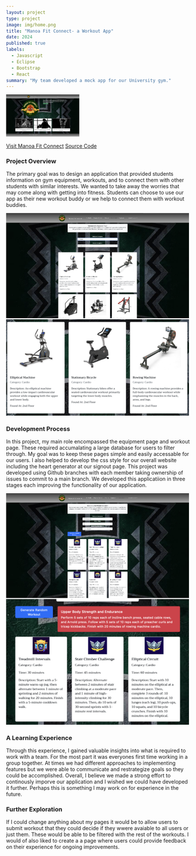 ```yaml
---
layout: project
type: project
image: img/home.png
title: "Manoa Fit Connect- a Workout App"
date: 2024
published: true
labels:
  - Javascript
  - Eclipse
  - Bootstrap
  - React
summary: "My team developed a mock app for our University gym."
---
```


<div class="text-center p-4">
  <img width="200px" src="../img/home.png" class="img-thumbnail" >
</div>

<a href="https://manoafitconnect.com">Visit Manoa Fit Connect</a>
<a href="https://manoa-fit-connect.github.io">Source Code</a>

### Project Overview
The primary goal was to design an application that provided students information on gym equipment, workouts, and to connect them with other students with similar interests. We wanted to take away the worries that may come along with getting into fitness. Students can choose to use our app as their new workout buddy or we help to connect them with workout buddies.

<div class="text-center p-4">
  <img width="500px" src="../img/listequipment.png" class="img-fluid">
</div>
<div class="text-center p-4">
  <img width="500px" src="../img/equip.png" class="img-fluid" >
</div>

### Development Process
In this project, my main role encompassed the equipment page and workout page. These required accumalating a large database for users to filter through. My goal was to keep these pages simple and easily accessable for our users. I also helped to develop the css style for our overall website including the heart generator at our signout page. This project was developed using Github branches with each member taking ownership of issues to commit to a main branch. We developed this applicatiion in three stages each improving the functionality of our application.

<div class="text-center p-4">
  <img width="500px" src="../img/listworkout.png" class="img-fluid" >
  <div class="text-center p-4">
  <img width="500px" src="../img/lwcat3.png" class="img-fluid" >
</div>
</div>

### A Learning Experience
Through this experience, I gained valuable insights into what is required to work with a team. For the most part it was everyones first time working in a group together. At times we had different approaches to implementing features but we were able to communicate and restrategize goals so they could be accomplished. Overall, I believe we made a strong effort to continously imporve our application and I wished we could have developed it further. Perhaps this is something I may work on for experience in the future.

### Further Exploration
If I could change anything about my pages it would be to allow users to submit workout that they could decide if they wwere avaiable to all users or just them. These would be able to be filtered with the rest of the workouts. I would of also liked to create a a page where users could provide feedback on their experience for ongoing improvements.

